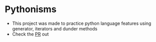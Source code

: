 # Pythonisms
- This project was made to practice python language features using generator, iterators and dunder methods
- Check the [PR](https://github.com/majedalswaeer/Pythonisms/pull/1) out